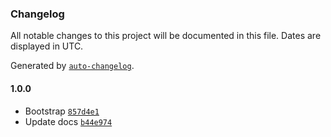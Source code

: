 ### Changelog

All notable changes to this project will be documented in this file. Dates are displayed in UTC.

Generated by [`auto-changelog`](https://github.com/CookPete/auto-changelog).

#### 1.0.0

- Bootstrap [`857d4e1`](https://github.com/impactMarket/ui/commit/857d4e16c371b0197948b1d10ff0c079a47f20e0)
- Update docs [`b44e974`](https://github.com/impactMarket/ui/commit/b44e9747e150c467b158708c482309c83874420d)
